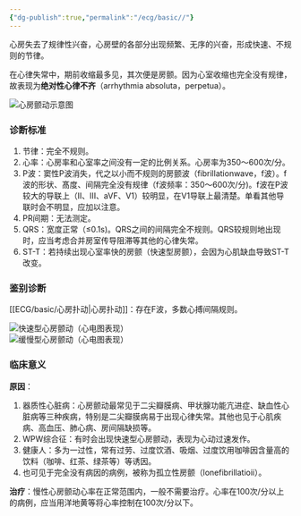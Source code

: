```yaml
---
{"dg-publish":true,"permalink":"/ecg/basic//"}
---
```


心房失去了规律性兴奋，心房壁的各部分出现频繁、无序的兴奋，形成快速、不规则的节律。
 
在心律失常中，期前收缩最多见，其次便是房颤。因为心室收缩也完全没有规律，故表现为**绝对性心律不齐**（arrhythmia absoluta，perpetua）。

![心房颤动示意图](https://file.tsu.tw/d/file/20161209/149dba72516a39070ee1da867b193439.jpg)

### 诊断标准

1.  节律：完全不规则。
2.  心率：心房率和心室率之间没有一定的比例关系。心房率为350〜600次/分。
3.  P波：窦性P波消失，代之以小而不规则的房颤波（fibrillationwave，f波）。f波的形状、髙度、间隔完全没有规律（f波频率：350〜600次/分)。f波在P波较大的导联上（Ⅱ、Ⅲ、aVF、V1）较明显，在V1导联上最清楚。单看其他导联时会不明显，应加以注意。
4.  PR间期：无法测定。
5.  QRS：宽度正常（≤0.1s)。QRS之间的间隔完全不规则。QRS较规则地出现时，应当考虑合并房室传导阻滞等其他的心律失常。
6.  ST-T：若持续出现心室率快的房颤（快速型房颤），会因为心肌缺血导致ST-T改变。

### 鉴别诊断

[[ECG/basic/心房扑动\|心房扑动]]：存在F波，多数心搏间隔规则。

![快速型心房颤动（心电图表现）](https://file.tsu.tw/d/file/20161209/b9483e9aedfadad87a7c3208855cae49.jpg)  
![缓慢型心房颤动（心电图表现）](https://file.tsu.tw/d/file/20161209/5d3b7e546f3da8f2f71bcea9d466c589.jpg)

### 临床意义
**原因**：
1.  器质性心脏病：心房颤动最常见于二尖瓣膜病、甲状腺功能亢进症、缺血性心脏病等三种疾病，特别是二尖瓣膜病易于出现心律失常。其他也见于心肌疾病、高血压、肺心病、房间隔缺损等。
2.  WPW综合征：有时会出现快速型心房颤动，表现为心动过速发作。
3.  健康人：多为一过性，常有过劳、过度饮酒、吸烟、过度饮用咖啡因含量高的饮料（咖啡、红茶、绿茶等）等诱因。
4.  也可见于完全没有病因的病例，被称为孤立性房颤（lonefibrillatioii）。

**治疗**：慢性心房颤动心率在正常范围内，一般不需要治疗。心率在100次/分以上的病例，应当用洋地黄等将心率控制在100次/分以下。